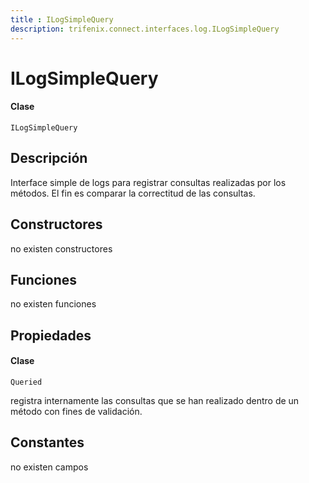 ```yaml
---
title : ILogSimpleQuery
description: trifenix.connect.interfaces.log.ILogSimpleQuery
---
```


# ILogSimpleQuery

<CodeBlock slots = 'heading, code' repeat = '1' languages = 'C#' />

#### Clase
```
ILogSimpleQuery
```

## Descripción
Interface simple de logs para registrar consultas realizadas por los métodos.
El fin es comparar la correctitud de las consultas.
## Constructores

no existen constructores


## Funciones

no existen funciones

## Propiedades


<CodeBlock slots = 'heading, code' repeat = '1' languages = 'C#' />

#### Clase
```
Queried
```


registra internamente las consultas
que se han realizado dentro de un método
con fines de validación.
## Constantes
no existen campos

